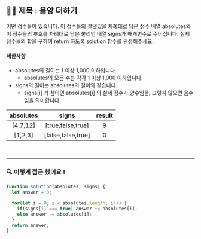 ## ✍🏻 제목 : 음양 더하기
어떤 정수들이 있습니다. 이 정수들의 절댓값을 차례대로 담은 정수 배열 absolutes와 이 정수들의 부호를 차례대로 담은 불리언 배열 signs가 매개변수로 주어집니다. 실제 정수들의 합을 구하여 return 하도록 solution 함수를 완성해주세요.

#### 제한사항
- absolutes의 길이는 1 이상 1,000 이하입니다.
  - absolutes의 모든 수는 각각 1 이상 1,000 이하입니다.
- signs의 길이는 absolutes의 길이와 같습니다.
  - signs[i] 가 참이면 absolutes[i] 의 실제 정수가 양수임을, 그렇지 않으면 음수임을 의미합니다.

|absolutes|signs|result|
|:------:|:----:|:----:|
|[4,7,12]|[true,false,true]|9|
|[1,2,3]|[false,false,true]|0|

</br>

---

### 🔍 이렇게 접근 했어요 !

```javascript
function solution(absolutes, signs) {
  let answer = 0;

  for(let i = 0; i < absolutes.length; i++) {
    if(signs[i] === true) answer += absolutes[i];
    else answer -= absolutes[i];
  }
  return answer;
}
```